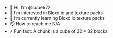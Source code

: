 - 👋 Hi, I’m @cube672
- 👀 I’m interested in Bloxd.io and texture packs
- 🌱 I’m currently learning Bloxd io texture packs
- 📫 How to reach me N/A
- ⚡ Fun fact: A chunk is a cube of 32 * 32 blocks

<!---
cube672/cube672 is a ✨ special ✨ repository because its `README.md` (this file) appears on your GitHub profile.
You can click the Preview link to take a look at your changes.
--->
